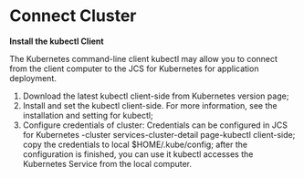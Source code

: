 
# Connect Cluster

**Install the kubectl Client**

   The Kubernetes command-line client kubectl may allow you to connect from the client computer to the JCS for Kubernetes for application deployment.
   1. Download the latest kubectl client-side from Kubernetes version page; 
   2. Install and set the kubectl client-side. For more information, see the installation and setting for kubectl; 
   3. Configure credentials of cluster: Credentials can be configured in JCS for Kubernetes -cluster services-cluster-detail page-kubectl client-side; copy the credentials to local $HOME/.kube/config; after the configuration is finished, you can use it
    kubectl accesses the Kubernetes Service from the local computer.
